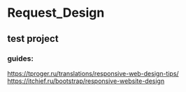 # Request_Design
## test project

### guides:
https://tproger.ru/translations/responsive-web-design-tips/
https://itchief.ru/bootstrap/responsive-website-design

